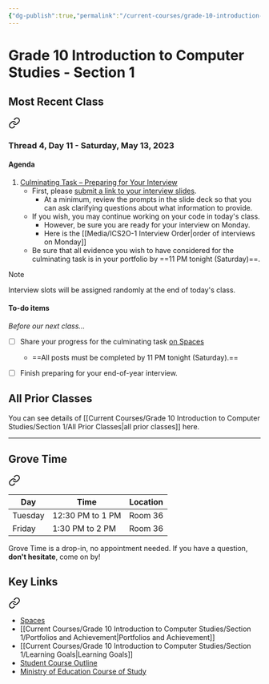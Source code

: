 ```yaml
---
{"dg-publish":true,"permalink":"/current-courses/grade-10-introduction-to-computer-studies/section-1/home/","dgHomeLink":false}
---
```


# Grade 10 Introduction to Computer Studies - Section 1
## Most Recent Class

<div class="transclusion internal-embed is-loaded"><a class="markdown-embed-link" href="/current-courses/grade-10-introduction-to-computer-studies/section-1/thread-4/day-11/" aria-label="Open link"><svg xmlns="http://www.w3.org/2000/svg" width="24" height="24" viewBox="0 0 24 24" fill="none" stroke="currentColor" stroke-width="2" stroke-linecap="round" stroke-linejoin="round" class="svg-icon lucide-link"><path d="M10 13a5 5 0 0 0 7.54.54l3-3a5 5 0 0 0-7.07-7.07l-1.72 1.71"></path><path d="M14 11a5 5 0 0 0-7.54-.54l-3 3a5 5 0 0 0 7.07 7.07l1.71-1.71"></path></svg></a><div class="markdown-embed">




### Thread 4, Day 11 - Saturday, May 13, 2023
#### Agenda

1. [Culminating Task – Preparing for Your Interview](https://drive.google.com/file/d/1rfwPgUBdPFql629WaOHJWa6-I4iEx76t/view?usp=share_link)
	- First, please [submit a link to your interview slides](https://docs.google.com/forms/d/e/1FAIpQLSdh3yy8ZAoLLpqM98-apPWhCXDaq9kOsJsG82sMsUKrgr3d7A/viewform).
		- At a minimum, review the prompts in the slide deck so that you can ask clarifying questions about what information to provide.
	- If you wish, you may continue working on your code in today's class.
		- However, be sure you are ready for your interview on Monday.
		- Here is the [[Media/ICS2O-1 Interview Order\|order of interviews on Monday]]
	- Be sure that all evidence you wish to have considered for the culminating task is in your portfolio by ==11 PM tonight (Saturday)==.

> [!NOTE]
> Interview slots will be assigned randomly at the end of today's class.

#### To-do items
*Before our next class...*

- [ ] Share your progress for the culminating task [on Spaces](https://ca.spacesedu.com/)
	- ==All posts must be completed by 11 PM tonight (Saturday).==
- [ ] Finish preparing for your end-of-year interview.


</div></div>

## All Prior Classes
You can see details of [[Current Courses/Grade 10 Introduction to Computer Studies/Section 1/All Prior Classes\|all prior classes]] here.
___
## Grove Time

<div class="transclusion internal-embed is-loaded"><a class="markdown-embed-link" href="/current-courses/grove-time/" aria-label="Open link"><svg xmlns="http://www.w3.org/2000/svg" width="24" height="24" viewBox="0 0 24 24" fill="none" stroke="currentColor" stroke-width="2" stroke-linecap="round" stroke-linejoin="round" class="svg-icon lucide-link"><path d="M10 13a5 5 0 0 0 7.54.54l3-3a5 5 0 0 0-7.07-7.07l-1.72 1.71"></path><path d="M14 11a5 5 0 0 0-7.54-.54l-3 3a5 5 0 0 0 7.07 7.07l1.71-1.71"></path></svg></a><div class="markdown-embed">




Day|Time|Location
-|-|-
Tuesday|12:30 PM to 1 PM|Room 36
Friday|1:30 PM to 2 PM|Room 36

Grove Time is a drop-in, no appointment needed.
If you have a question, **don't hesitate**, come on by!

</div></div>

## Key Links

<div class="transclusion internal-embed is-loaded"><a class="markdown-embed-link" href="/current-courses/grade-10-introduction-to-computer-studies/section-1/key-links/" aria-label="Open link"><svg xmlns="http://www.w3.org/2000/svg" width="24" height="24" viewBox="0 0 24 24" fill="none" stroke="currentColor" stroke-width="2" stroke-linecap="round" stroke-linejoin="round" class="svg-icon lucide-link"><path d="M10 13a5 5 0 0 0 7.54.54l3-3a5 5 0 0 0-7.07-7.07l-1.72 1.71"></path><path d="M14 11a5 5 0 0 0-7.54-.54l-3 3a5 5 0 0 0 7.07 7.07l1.71-1.71"></path></svg></a><div class="markdown-embed">




* [Spaces](https://ca.spacesedu.com/)
* [[Current Courses/Grade 10 Introduction to Computer Studies/Section 1/Portfolios and Achievement\|Portfolios and Achievement]]
* [[Current Courses/Grade 10 Introduction to Computer Studies/Section 1/Learning Goals\|Learning Goals]] 
* [Student Course Outline](https://tinyurl.com/lcscs22-g10-so)
* [Ministry of Education Course of Study](https://tinyurl.com/lcscs22-g10-mcs)

</div></div>
